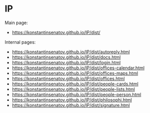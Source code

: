 # IP
Main page: 
  - https://konstantinsenatov.github.io/IP/dist/

Internal pages:
  - https://konstantinsenatov.github.io/IP/dist/autoreply.html
  - https://konstantinsenatov.github.io/IP/dist/docs.html
  - https://konstantinsenatov.github.io/IP/dist/login.html
  - https://konstantinsenatov.github.io/IP/dist/offices-calendar.html
  - https://konstantinsenatov.github.io/IP/dist/offices-maps.html
  - https://konstantinsenatov.github.io/IP/dist/offices.html
  - https://konstantinsenatov.github.io/IP/dist/people-cards.html
  - https://konstantinsenatov.github.io/IP/dist/people-lists.html
  - https://konstantinsenatov.github.io/IP/dist/people-person.html
  - https://konstantinsenatov.github.io/IP/dist/philosophi.html
  - https://konstantinsenatov.github.io/IP/dist/signature.html
